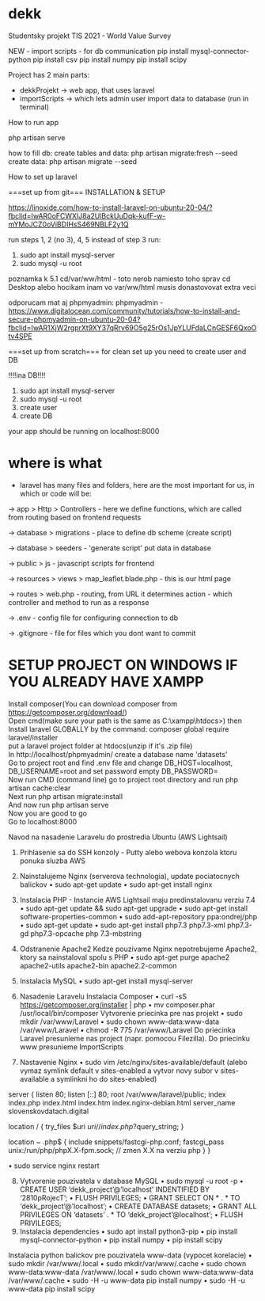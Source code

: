 # dekk
Studentsky projekt TIS 2021 - World  Value Survey

NEW - import scripts - for db communication
pip install mysql-connector-python 
pip install csv
pip install numpy
pip install scipy

Project has 2 main parts:
- dekkProjekt -> web app, that uses laravel
- importScripts -> which lets admin user import data to database (run in terminal)

How to run app

php artisan serve

how to fill db:
create tables and data: php artisan migrate:fresh --seed
create data: php artisan migrate --seed

How to set up laravel

===set up from git===
INSTALLATION & SETUP

https://linoxide.com/how-to-install-laravel-on-ubuntu-20-04/?fbclid=IwAR0oFCWXlJ8a2UlBckUuDqk-kufF-w-mYMoJCZ0oViBDIHsS469NBLF2y1Q

run steps 1, 2 (no 3), 4, 5
instead of step 3 run: 
1. sudo apt install mysql-server
2. sudo mysql -u root

poznamka k 5.1 cd/var/ww/html - toto nerob
namiesto toho sprav cd Desktop alebo hocikam inam
vo var/ww/html musis donastovovat extra veci 

odporucam mat aj phpmyadmin:
phpmyadmin - https://www.digitalocean.com/community/tutorials/how-to-install-and-secure-phpmyadmin-on-ubuntu-20-04?fbclid=IwAR1XjW2rgprXt9XY37qRrv69O5g25rOs1JpYLUFdaLCnGESF6QxoOtv4SPE


===set up from scratch===
for clean set up you need to create user and DB

!!!!ina DB!!!!
1. sudo apt install mysql-server
2. sudo mysql -u root
3. create user 
4. create DB


your app should be running on localhost:8000

# where is what
- laravel has many files and folders, here are the most important for us, in which or code will be:

-> app > Http > Controllers - here we define functions, which are called from routing based on frontend requests

-> database > migrations - place to define db scheme (create script)

-> database > seeders - 'generate script' put data in database

-> public > js - javascript scripts for frontend

-> resources > views > map_leaflet.blade.php - this is our html page

-> routes > web.php - routing, from URL it determines action - which controller and method to run as a response

-> .env - config file for configuring connection to db

-> .gitignore - file for files which you dont want to commit

# SETUP PROJECT ON WINDOWS IF YOU ALREADY HAVE XAMPP

Install composer(You can download composer from https://getcomposer.org/download/)<br />
Open cmd(make sure your path is the same as C:\xampp\htdocs>) then<br />
Install laravel GLOBALLY by the command: composer global require laravel/installer<br />
put a laravel project folder at htdocs(unzip if it's .zip file)<br />
In http://localhost/phpmyadmin/ create a database name 'datasets'<br />
Go to project root and find .env file and change DB_HOST=localhost, DB_USERNAME=root and set password empty DB_PASSWORD=<br />
Now run CMD (command line) go to project root directory and run php artisan cache:clear<br />
Next run php artisan migrate:install<br />
And now run php artisan serve<br />
Now you are good to go<br />
Go to localhost:8000<br />



Navod na nasadenie Laravelu do prostredia Ubuntu (AWS Lightsail)

1. Prihlasenie sa do SSH konzoly - Putty alebo webova konzola ktoru ponuka sluzba AWS
 
2. Nainstalujeme Nginx (serverova technologia), update pociatocnych balickov
  •	sudo apt-get update
  •	sudo apt-get install nginx

3. Instalacia PHP - Instancie AWS Lightsail maju predinstalovanu verziu 7.4
  •	sudo apt-get update && sudo apt-get upgrade 
  •	sudo apt-get install software-properties-common
  •	sudo add-apt-repository ppa:ondrej/php
  •	sudo apt-get update
  •	sudo apt-get install php7.3 php7.3-xml php7.3-gd php7.3-opcache php 7.3-mbstring

4. Odstranenie Apache2 
Kedze pouzivame Nginx nepotrebujeme Apache2, ktory sa nainstaloval spolu s PHP
  •	sudo apt-get purge apache2 apache2-utils apache2-bin apache2.2-common

5. Instalacia MySQL
  •	sudo apt-get install mysql-server

6. Nasadenie Laravelu
Instalacia Composer
  •	curl -sS https://getcomposer.org/installer | php
  •	mv composer.phar /usr/local/bin/composer
Vytvorenie priecinka pre nas projekt
  •	sudo mkdir /var/www/Laravel
  •	sudo chown www-data:www-data /var/www/Laravel
  •	chmod -R 775 /var/www/Laravel
Do priecinka Laravel presunieme nas project (napr. pomocou Filezilla). Do priecinku www presunieme ImportScripts


7. Nastavenie Nginx
  •	sudo vim /etc/nginx/sites-available/default (alebo vymaz symlink default v sites-enabled a vytvor novy subor v sites-available a symlinkni ho do sites-enabled)

server {
	listen 80;
	listen [::] 80;
	root /var/www/laravel/public;
	index index.php index.html index.htm index.nginx-debian.html
  server_name slovenskovdatach.digital

  location / {
	  try_files $uri $uri/ /index.php?$query_string;
  }

  location ~ \.php$ {
	  include snippets/fastcgi-php.conf;
	  fastcgi_pass unix:/run/php/phpX.X-fpm.sock; // zmen X.X na verziu php
  }
}

  •	sudo service nginx restart

8. Vytvorenie pouzivatela v database MySQL
  •	sudo mysql -u root -p
  •	CREATE USER ‘dekk_project’@’localhost’ INDENTIFIED BY ‘2810pRojecT’;
  •	FLUSH PRIVILEGES;
  •	GRANT SELECT ON * . * TO ‘dekk_project’@’localhost’;
  •	CREATE DATABASE datasets;
  •	GRANT ALL PRIVILEGES ON ‘datasets’ . * TO ‘dekk_project’@localhost’;
  •	FLUSH PRIVILEGES;
9. Instalacia dependencies
  •	sudo apt install python3-pip
  •	pip install mysql-connector-python
  •	pip install numpy
  •	pip install scipy



Instalacia python balickov pre pouzivatela www-data (vypocet korelacie)
  •	sudo mkdir /var/www/.local
  •	sudo mkdir/var/www/.cache
  •	sudo chown www-data:www-data /var/www/.local
  •	sudo chown www-data:www-data /var/www/.cache
  •	sudo -H -u www-data pip install numpy
  •	sudo -H -u www-data pip install scipy






